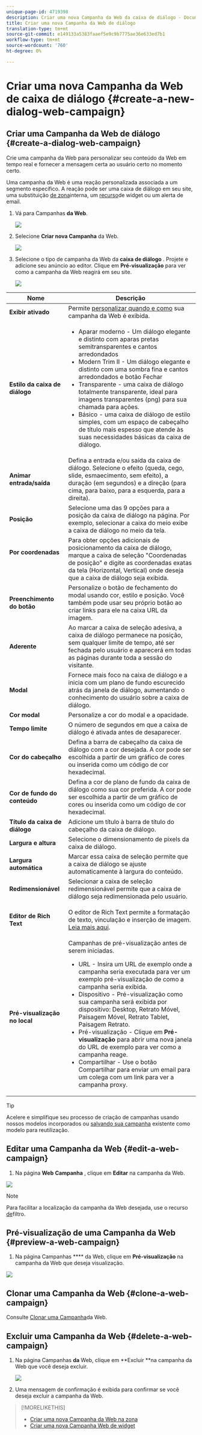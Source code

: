 ```yaml
---
unique-page-id: 4719398
description: Criar uma nova Campanha da Web da caixa de diálogo - Documentos do Marketing - Documentação do produto
title: Criar uma nova Campanha da Web de diálogo
translation-type: tm+mt
source-git-commit: e149133a5383faaef5e9c9b7775ae36e633ed7b1
workflow-type: tm+mt
source-wordcount: '760'
ht-degree: 0%

---
```



# Criar uma nova Campanha da Web de caixa de diálogo {#create-a-new-dialog-web-campaign}

## Criar uma Campanha da Web de diálogo {#create-a-dialog-web-campaign}

Crie uma campanha da Web para personalizar seu conteúdo da Web em tempo real e fornecer a mensagem certa ao usuário certo no momento certo.

Uma campanha da Web é uma reação personalizada associada a um segmento específico. A reação pode ser uma caixa de diálogo em seu site, uma substituição [de zona](create-a-new-in-zone-web-campaign.md)interna, um [recurso](create-a-new-widget-web-campaign.md)de widget ou um alerta de email.

1. Vá para Campanhas **da Web**.

   ![](assets/image2016-8-18-15-3a48-3a45.png)

1. Selecione **Criar nova Campanha** da Web.

   ![](assets/image2016-11-4-10-3a58-3a32.png)

1. Selecione o tipo de campanha da Web da **caixa de diálogo** . Projete e adicione seu anúncio ao editor. Clique em **Pré-visualização** para ver como a campanha da Web reagirá em seu site.

   ![](assets/new-3.png)

<table> 
 <thead> 
  <tr> 
   <th colspan="1" rowspan="1">Nome</th> 
   <th colspan="1" rowspan="1">Descrição</th> 
  </tr> 
 </thead> 
 <tbody> 
  <tr> 
   <td colspan="1"><strong>Exibir ativado</strong></td> 
   <td colspan="1">Permite <a href="http://docs.marketo.com/display/DOCS/Set+How+Your+Web+Campaign+Displays" rel="nofollow">personalizar quando e como</a> sua campanha da Web é exibida.</td> 
  </tr> 
  <tr> 
   <td colspan="1" rowspan="1"><strong>Estilo da caixa de diálogo</strong></td> 
   <td colspan="1" rowspan="1"> 
    <ul> 
     <li>Aparar moderno - Um diálogo elegante e distinto com aparas pretas semitransparentes e cantos arredondados</li> 
     <li>Modern Trim II - Um diálogo elegante e distinto com uma sombra fina e cantos arredondados e botão Fechar</li> 
     <li>Transparente - uma caixa de diálogo totalmente transparente, ideal para imagens transparentes (png) para sua chamada para ações. </li> 
     <li>Básico - uma caixa de diálogo de estilo simples, com um espaço de cabeçalho de título mais espesso que atende às suas necessidades básicas da caixa de diálogo.</li> 
    </ul></td> 
  </tr> 
  <tr> 
   <td colspan="1"><strong>Animar entrada/saída</strong></td> 
   <td colspan="1">Defina a entrada e/ou saída da caixa de diálogo. Selecione o efeito (queda, cego, slide, esmaecimento, sem efeito), a duração (em segundos) e a direção (para cima, para baixo, para a esquerda, para a direita).</td> 
  </tr> 
  <tr> 
   <td colspan="1" rowspan="1"><p><strong>Posição</strong></p></td> 
   <td colspan="1" rowspan="1">Selecione uma das 9 opções para a posição da caixa de diálogo na página. Por exemplo, selecionar a caixa do meio exibe a caixa de diálogo no meio da tela.</td> 
  </tr> 
  <tr> 
   <td colspan="1" rowspan="1"><p><strong>Por coordenadas</strong></p><p><br></p></td> 
   <td colspan="1" rowspan="1">Para obter opções adicionais de posicionamento da caixa de diálogo, marque a caixa de seleção "Coordenadas de posição" e digite as coordenadas exatas da tela (Horizontal, Vertical) onde deseja que a caixa de diálogo seja exibida.</td> 
  </tr> 
  <tr> 
   <td colspan="1"><strong>Preenchimento do botão</strong></td> 
   <td colspan="1">Personalize o botão de fechamento do modal usando cor, estilo e posição. Você também pode usar seu próprio botão ao criar links para ele na caixa URL da imagem.</td> 
  </tr> 
  <tr> 
   <td colspan="1"><strong>Aderente</strong></td> 
   <td colspan="1">Ao marcar a caixa de seleção adesiva, a caixa de diálogo permanece na posição, sem qualquer limite de tempo, até ser fechada pelo usuário e aparecerá em todas as páginas durante toda a sessão do visitante.</td> 
  </tr> 
  <tr> 
   <td colspan="1"><strong>Modal</strong></td> 
   <td colspan="1">Fornece mais foco na caixa de diálogo e a inicia com um plano de fundo escurecido atrás da janela de diálogo, aumentando o conhecimento do usuário sobre a caixa de diálogo.</td> 
  </tr> 
  <tr> 
   <td colspan="1"><strong>Cor modal</strong></td> 
   <td colspan="1">Personalize a cor do modal e a opacidade.</td> 
  </tr> 
  <tr> 
   <td colspan="1"><strong>Tempo limite </strong></td> 
   <td colspan="1">O número de segundos em que a caixa de diálogo é ativada antes de desaparecer.</td> 
  </tr> 
  <tr> 
   <td colspan="1"><strong>Cor do cabeçalho</strong></td> 
   <td colspan="1">Defina a barra de cabeçalho da caixa de diálogo com a cor desejada. A cor pode ser escolhida a partir de um gráfico de cores ou inserida como um código de cor hexadecimal. </td> 
  </tr> 
  <tr> 
   <td colspan="1"><strong>Cor de fundo do conteúdo </strong></td> 
   <td colspan="1">Defina a cor de plano de fundo da caixa de diálogo como sua cor preferida. A cor pode ser escolhida a partir de um gráfico de cores ou inserida como um código de cor hexadecimal. </td> 
  </tr> 
  <tr> 
   <td colspan="1"><strong>Título da caixa de diálogo</strong></td> 
   <td colspan="1">Adicione um título à barra de título do cabeçalho da caixa de diálogo.</td> 
  </tr> 
  <tr> 
   <td colspan="1"><strong>Largura e altura</strong></td> 
   <td colspan="1">Selecione o dimensionamento de pixels da caixa de diálogo.</td> 
  </tr> 
  <tr> 
   <td colspan="1"><strong>Largura automática</strong></td> 
   <td colspan="1">Marcar essa caixa de seleção permite que a caixa de diálogo se ajuste automaticamente à largura do conteúdo.</td> 
  </tr> 
  <tr> 
   <td colspan="1"><strong>Redimensionável </strong></td> 
   <td colspan="1">Selecionar a caixa de seleção redimensionável permite que a caixa de diálogo seja redimensionada pelo usuário.</td> 
  </tr> 
  <tr> 
   <td colspan="1"><strong>Editor de Rich Text</strong></td> 
   <td colspan="1"><p>O editor de Rich Text permite a formatação de texto, vinculação e inserção de imagem. <a href="using-the-web-personalization-rich-text-editor.md">Leia mais aqui</a>.</p></td> 
  </tr> 
  <tr> 
   <td colspan="1"><strong>Pré-visualização no local</strong></td> 
   <td colspan="1">Campanhas de pré-visualização antes de serem iniciadas.<br> 
    <ul> 
     <li>URL - Insira um URL de exemplo onde a campanha seria executada para ver um exemplo pré-visualização de como a campanha seria exibida.</li> 
     <li>Dispositivo - Pré-visualização como sua campanha será exibida por dispositivo: Desktop, Retrato Móvel, Paisagem Móvel, Retrato Tablet, Paisagem Retrato.<br></li> 
     <li>Pré-visualização - Clique em <strong>Pré-visualização </strong>para abrir uma nova janela do URL de exemplo para ver como a campanha reage. </li> 
     <li>Compartilhar - Use o botão Compartilhar para enviar um email para um colega com um link para ver a campanha proxy.</li> 
    </ul></td> 
  </tr> 
 </tbody> 
</table>

>[!TIP]
>
>Acelere e simplifique seu processo de criação de campanhas usando nossos modelos [](../../../product-docs/web-personalization/using-templates/using-templates-to-create-web-campaigns.md) incorporados ou [salvando sua campanha](../../../product-docs/web-personalization/using-templates/using-templates-to-create-web-campaigns.md) existente como modelo para reutilização.

## Editar uma Campanha da Web {#edit-a-web-campaign}

1. Na página **Web** **Campanha** , clique em **Editar** na campanha da Web.

![](assets/image2016-11-4-11-3a6-3a19.png)

>[!NOTE]
>
>Para facilitar a localização da campanha da Web desejada, use o recurso [de](filter-web-campaigns.md)filtro.

## Pré-visualização de uma Campanha da Web {#preview-a-web-campaign}

1. Na página Campanhas **** da Web, clique em **Pré-visualização** na campanha da Web que deseja visualização.

![](assets/image2016-11-4-11-3a8-3a58.png)

## Clonar uma Campanha da Web {#clone-a-web-campaign}

Consulte [Clonar uma Campanha](clone-a-web-campaign.md)da Web.

## Excluir uma Campanha da Web {#delete-a-web-campaign}

1. Na página Campanhas **da** Web, clique em **Excluir **na campanha da Web que você deseja excluir.

   ![](assets/web-campaigns-1-delete-hand.png)

1. Uma mensagem de confirmação é exibida para confirmar se você deseja excluir a campanha da Web.

>[!MORELIKETHIS]
>
>* [Criar uma nova Campanha da Web na zona](create-a-new-in-zone-web-campaign.md)
>* [Criar uma nova Campanha Web de widget](create-a-new-widget-web-campaign.md)

